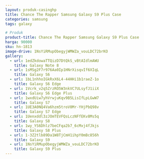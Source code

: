 ```yaml
---
layout: produk-casinghp
title: Chance The Rapper Samsung Galaxy S9 Plus Case
categories: samsung
tags: galaxy

# Produk
product-title: Chance The Rapper Samsung Galaxy S9 Plus Case
harga: 90000
sku: hn-1813
image-drive: 1NsYiRMupObegyjWMWZa_vouLDC72brKO
gallery:
  - url: 1edZkdowaTTQizD7DtQkS_vBtAIdlmAWU
    title: Galaxy Note 8
  - url: 1sMSg2F7r976Aa0Ip1HNrXisqvIf6XIqL
    title: Galaxy S6
  - url: 1bL1nhhoIGkRxX6L4-44HHi1b1raeZ-1o
    title: Galaxy S6 Edge
  - url: 1Vcrk_v2q5ZrzRO5W3nkVC7ULsyfJ1iiX
    title: Galaxy S6 Edge Plus
  - url: 1wxdUiw7yhVrwjuKqv9B5LisIfLpLGwW7
    title: Galaxy S7
  - url: 1UE3A0NQ4Va6hzm5troV0Mr-YHjPbQ98v
    title: Galaxy S7 Edge
  - url: 1Uenxddl3zJOmTEVFQsLczNFfEKv8Ms5q
    title: Galaxy S8
  - url: 1wy_YS6Dhlz7beCFqa2b7_6cMxj4fJkjs
    title: Galaxy S8 Plus
  - url: 1-3Z2tlb89Da1W8TjCmH1ihpY0mBc856h
    title: Galaxy S9
  - url: 1NsYiRMupObegyjWMWZa_vouLDC72brKO
    title: Galaxy S9 Plus
---
```

